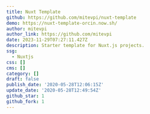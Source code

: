 ```yaml
---
title: Nuxt Template
github: https://github.com/mitevpi/nuxt-template
demo: https://nuxt-template-orcin.now.sh/
author: mitevpi
author_link: https://github.com/mitevpi
date: 2023-11-29T07:27:11.427Z
description: Starter template for Nuxt.js projects.
ssg:
  - Nuxtjs
css: []
cms: []
category: []
draft: false
publish_date: '2020-05-28T12:06:15Z'
update_date: '2020-05-28T12:49:54Z'
github_star: 1
github_fork: 1
---
```

